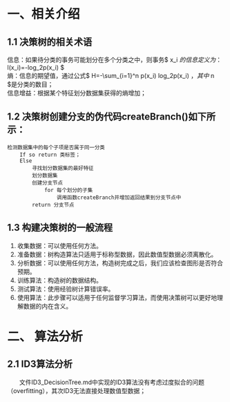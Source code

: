 <script type="text/javascript" src="http://cdn.mathjax.org/mathjax/latest/MathJax.js?config=default"></script>

# 一、相关介绍
## 1.1 决策树的相关术语
信息：如果待分类的事务可能划分在多个分类之中，则事务$ x_i $的信息定义为：$ l(x_i)=-log_2p(x_i) $  
熵：信息的期望值，通过公式$ H=-\sum_{i=1}^n p(x_i) log_2p(x_i) $，其中$ n $是分类的数目；  
信息增益：根据某个特征划分数据集获得的熵增加；  


## 1.2 决策树创建分支的伪代码createBranch()如下所示：
```
检测数据集中的每个子项是否属于同一分类  
    If so return 类标签；  
    Else  
        寻找划分数据集的最好特征  
        划分数据集  
        创建分支节点  
            for 每个划分的子集  
                调用函数createBranch并增加返回结果到分支节点中  
        return 分支节点 
 ```
 
## 1.3 构建决策树的一般流程
1. 收集数据：可以使用任何方法。
2. 准备数据：树构造算法只适用于标称型数据，因此数值型数据必须离散化。
3. 分析数据：可以使用任何方法，构造树完成之后，我们应该检查图形是否符合预期。
4. 训练算法：构造树的数据结构。
5. 测试算法：使用经验树计算错误率。
6. 使用算法：此步骤可以适用于任何监督学习算法，而使用决策树可以更好地理解数据的内在含义。

# 二、 算法分析
## 2.1 ID3算法分析
&emsp;&emsp;文件ID3_DecisionTree.md中实现的ID3算法没有考虑过度拟合的问题（overfitting），其次ID3无法直接处理数值型数据；
